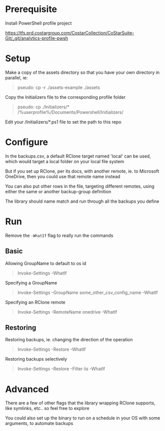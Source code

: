 # Prerequisite

Install PowerShell profile project

https://tfs.prd.costargroup.com/CostarCollection/CoStarSuite-Git/_git/analytics-profile-pwsh


# Setup

Make a copy of the assets directory so that you have your own directory in parallel, ie:

> pseudo: cp -r ./assets-example ./assets

Copy the Initializers file to the corresponding profile folder

> pseudo: cp ./Initializers/* /%userprofile%/Documents/Powershell/Initializers/

Edit your /Initializers/*.ps1 file to set the path to this repo


# Configure

In the backups.csv, a default RClone target named 'local' can be used, which would target a local folder on your local file system

But if you set up RClone, per its docs, with another remote, ie. to Microsoft OneDrive, then you could use that remote name instead

You can also put other rows in the file, targeting different remotes, using either the same or another backup-group definition

The library should name match and run through all the backups you define


# Run

Remove the `-WhatIf` flag to really run the commands

## Basic

Allowing GroupName to default to os id

> Invoke-Settings -WhatIf

Specifying a GroupName

> Invoke-Settings -GroupName some_other_csv_config_name -WhatIf

Specifying an RClone remote

> Invoke-Settings -RemoteName onedrive -WhatIf

## Restoring

Restoring backups, ie. changing the direction of the operation

> Invoke-Settings -Restore -WhatIf

Restoring backups selectively

> Invoke-Settings -Restore -Filter iis -WhatIf


# Advanced

There are a few of other flags that the library wrapping RClone supports, like symlinks, etc.. so feel free to explore

You could also set up the binary to run on a schedule in your OS with some arguments, to automate backups